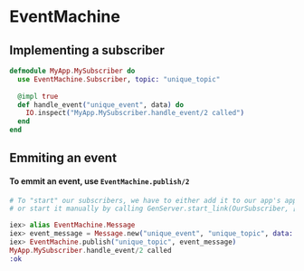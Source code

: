 # EventMachine

## Implementing a subscriber
```elixir
defmodule MyApp.MySubscriber do
  use EventMachine.Subscriber, topic: "unique_topic"
  
  @impl true
  def handle_event("unique_event", data) do
    IO.inspect("MyApp.MySubscriber.handle_event/2 called")
  end
end
```

## Emmiting an event
#### To emmit an event, use `EventMachine.publish/2`
```elixir
# To "start" our subscribers, we have to either add it to our app's application.ex
# or start it manually by calling GenServer.start_link(OurSubscriber, [])

iex> alias EventMachine.Message
iex> event_message = Message.new("unique_event", "unique_topic", data: %{user: "user123"})
iex> EventMachine.publish("unique_topic", event_message)
MyApp.MySubscriber.handle_event/2 called
:ok
```
